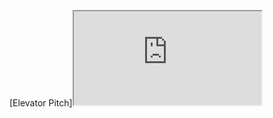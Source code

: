 [Elevator Pitch]<iframe src="https://www.youtube.com/watch?v=ODGyJQX8AGA">  
[Final File](html/final - Police Militarization Midterm.html)  
[Messy File](html/messy - Police Militarization Midterm.html)
